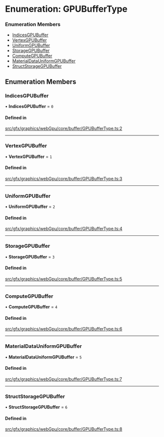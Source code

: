 # Enumeration: GPUBufferType


### Enumeration Members

- [IndicesGPUBuffer](GPUBufferType.md#indicesgpubuffer)
- [VertexGPUBuffer](GPUBufferType.md#vertexgpubuffer)
- [UniformGPUBuffer](GPUBufferType.md#uniformgpubuffer)
- [StorageGPUBuffer](GPUBufferType.md#storagegpubuffer)
- [ComputeGPUBuffer](GPUBufferType.md#computegpubuffer)
- [MaterialDataUniformGPUBuffer](GPUBufferType.md#materialdatauniformgpubuffer)
- [StructStorageGPUBuffer](GPUBufferType.md#structstoragegpubuffer)

## Enumeration Members

### IndicesGPUBuffer

• **IndicesGPUBuffer** = ``0``

#### Defined in

[src/gfx/graphics/webGpu/core/buffer/GPUBufferType.ts:2](https://github.com/Orillusion/orillusion/blob/main/src/gfx/graphics/webGpu/core/buffer/GPUBufferType.ts#L2)

___

### VertexGPUBuffer

• **VertexGPUBuffer** = ``1``

#### Defined in

[src/gfx/graphics/webGpu/core/buffer/GPUBufferType.ts:3](https://github.com/Orillusion/orillusion/blob/main/src/gfx/graphics/webGpu/core/buffer/GPUBufferType.ts#L3)

___

### UniformGPUBuffer

• **UniformGPUBuffer** = ``2``

#### Defined in

[src/gfx/graphics/webGpu/core/buffer/GPUBufferType.ts:4](https://github.com/Orillusion/orillusion/blob/main/src/gfx/graphics/webGpu/core/buffer/GPUBufferType.ts#L4)

___

### StorageGPUBuffer

• **StorageGPUBuffer** = ``3``

#### Defined in

[src/gfx/graphics/webGpu/core/buffer/GPUBufferType.ts:5](https://github.com/Orillusion/orillusion/blob/main/src/gfx/graphics/webGpu/core/buffer/GPUBufferType.ts#L5)

___

### ComputeGPUBuffer

• **ComputeGPUBuffer** = ``4``

#### Defined in

[src/gfx/graphics/webGpu/core/buffer/GPUBufferType.ts:6](https://github.com/Orillusion/orillusion/blob/main/src/gfx/graphics/webGpu/core/buffer/GPUBufferType.ts#L6)

___

### MaterialDataUniformGPUBuffer

• **MaterialDataUniformGPUBuffer** = ``5``

#### Defined in

[src/gfx/graphics/webGpu/core/buffer/GPUBufferType.ts:7](https://github.com/Orillusion/orillusion/blob/main/src/gfx/graphics/webGpu/core/buffer/GPUBufferType.ts#L7)

___

### StructStorageGPUBuffer

• **StructStorageGPUBuffer** = ``6``

#### Defined in

[src/gfx/graphics/webGpu/core/buffer/GPUBufferType.ts:8](https://github.com/Orillusion/orillusion/blob/main/src/gfx/graphics/webGpu/core/buffer/GPUBufferType.ts#L8)
